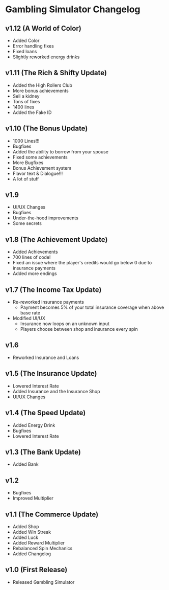 # Gambling Simulator Changelog

## v1.12 (A World of Color)

- Added Color
- Error handling fixes
- Fixed loans
- Slightly reworked energy drinks

## v1.11 (The Rich & Shifty Update)

- Added the High Rollers Club
- More bonus achievements
- Sell a kidney
- Tons of fixes
- 1400 lines
- Added the Fake ID

## v1.10 (The Bonus Update)

- 1000 Lines!!!
- Bugfixes
- Added the ability to borrow from your spouse
- Fixed some achievements
- More Bugfixes
- Bonus Achievement system
- Flavor text & Dialogue!!!
- A lot of stuff

## v1.9

- UI/UX Changes
- Bugfixes
- Under-the-hood improvements
- Some secrets

## v1.8 (The Achievement Update)

- Added Achievements
- 700 lines of code!
- Fixed an issue where the player's credits would go below 0 due to insurance payments
- Added more endings

## v1.7 (The Income Tax Update)

- Re-reworked insurance payments
  - Payment becomes 5% of your total insurance coverage when above base rate
- Modified UI/UX
  - Insurance now loops on an unknown input
  - Players choose between shop and insurance every spin

## v1.6

- Reworked Insurance and Loans

## v1.5 (The Insurance Update)

- Lowered Interest Rate
- Added Insurance and the Insurance Shop
- UI/UX Changes

## v1.4 (The Speed Update)

- Added Energy Drink
- Bugfixes
- Lowered Interest Rate

## v1.3 (The Bank Update)

- Added Bank

## v1.2

- Bugfixes
- Improved Multiplier

## v1.1 (The Commerce Update)

- Added Shop
- Added Win Streak
- Added Luck
- Added Reward Multiplier
- Rebalanced Spin Mechanics
- Added Changelog

## v1.0 (First Release)

- Released Gambling Simulator
